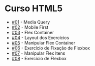 <h1>Curso HTML5</h1>

<ul>
  <li><a href="https://aleretamero.github.io/onebitcode/css3-moderno/01-media-query/">#01</a> - Media Query</li>
  <li><a href="https://aleretamero.github.io/onebitcode/css3-moderno/02-mobile-first/">#02</a> - Mobile First</li>
  <li><a href="https://aleretamero.github.io/onebitcode/css3-moderno/03-flex-container/">#03</a> - Flex Container</li>
  <li><a href="https://aleretamero.github.io/onebitcode/css3-moderno/04-layout-exercicio/">#04</a> - Layout dos Exercícios</li>
  <li><a href="https://aleretamero.github.io/onebitcode/css3-moderno/05-manipular-flex-container/">#05</a> - Manipular Flex Container</li>
  <li><a href="https://aleretamero.github.io/onebitcode/css3-moderno/06-exercicio-fixacao-flexbox/">#06</a> - Exercício de Fixação de Flexbox</li>
  <li><a href="https://aleretamero.github.io/onebitcode/css3-moderno/07-manipular-flex-items/">#07</a> - Manipular Flex Itens</li>
  <li><a href="https://aleretamero.github.io/onebitcode/css3-moderno/08-exercicio-flexbox/">#08</a> - Exercício de Flexbox</li>
</ul>
